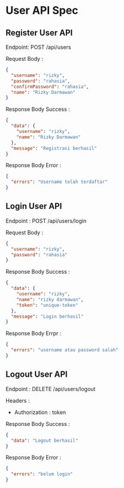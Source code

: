 # User API Spec

## Register User API

Endpoint: POST /api/users

Request Body :

```json
{
  "username": "rizky",
  "password": "rahasia",
  "confirmPassword": "rahasia",
  "name": "Rizky Darmawan"
}
```

Response Body Success :

```json
{
  "data": {
    "username": "rizky",
    "name": "Rizky Darmawan"
  },
  "message": "Registrasi berhasil"
}
```

Response Body Error :

```json
{
  "errors": "Username telah terdaftar"
}
```

## Login User API

Endpoint : POST /api/users/login

Request Body :

```json
{
  "username": "rizky",
  "password": "rahasia"
}
```

Response Body Success :

```json
{
  "data": {
    "username": "rizky",
    "name": "rizky darmawan",
    "token": "unique-token"
  },
  "message": "Login berhasil"
}
```

Response Body Errpr :

```json
{
  "errors": "username atau password salah"
}
```

## Logout User API

Endpoint : DELETE /api/users/logout

Headers :

- Authorization : token

Response Body Success :

```json
{
  "data": "Logout berhasil"
}
```

Response Body Error :

```json
{
  "errors": "belum login"
}
```

